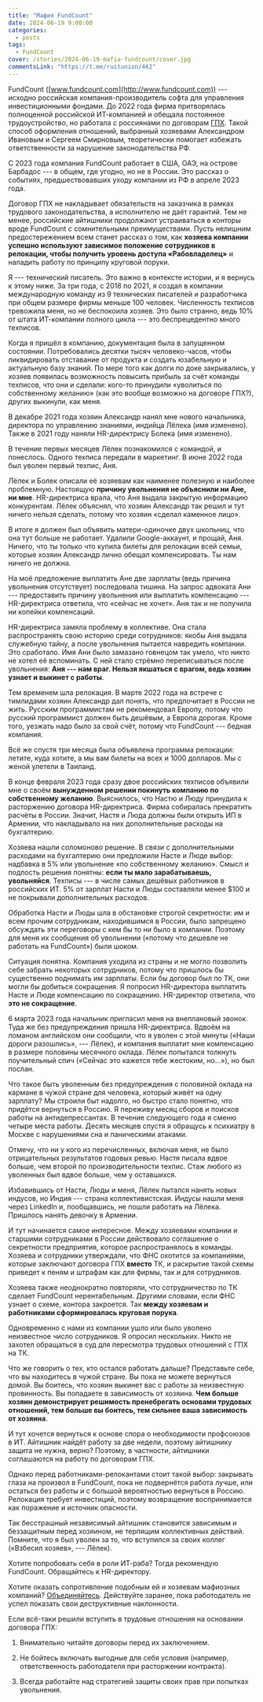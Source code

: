 ```yaml
---
title: "Мафия FundCount"
date: 2024-06-19 9:00:00
categories:
  - posts
tags:
  - FundCount
cover: /stories/2024-06-19-mafia-fundcount/cover.jpg
commentsLink: "https://t.me/ruitunion/462"
---
```


FundCount ([www.fundcount.com](http://www.fundcount.com)) --- исходно российская
компания-производитель софта для управления инвестиционными фондами. До 2022
года фирма притворялась полноценной российской ИТ-компанией и обещала постоянное
трудоустройство, но работала с россиянами по договорам
[ГПХ](https://journal.tinkoff.ru/wiki/dogovor-gph/). Такой способ оформления
отношений, выбранный хозяевами Александром Ивановым и Сергеем Смирновым,
теоретически помогает избежать ответственности за нарушение законодательства РФ.

С 2023 года компания FundCount работает в США, ОАЭ, на острове Барбадос --- в
общем, где угодно, но не в России. Это рассказ о событиях, предшествовавших
уходу компании из РФ в апреле 2023 года.

Договор ГПХ не накладывает обязательств на заказчика в рамках трудового
законодательства, а исполнителю не даёт гарантий. Тем не менее, российские
айтишники продолжают устраиваться в конторы вроде FundCount с сомнительными
преимуществами. Пусть нелишним предостережением всем станет рассказ о том, как
**хозяева компании успешно используют зависимое положение сотрудников в
релокации, чтобы получить уровень доступа «Рабовладелец»** и наладить работу по
принципу круговой поруки.

Я --- технический писатель. Это важно в контексте истории, и я вернусь к этому
ниже. За три года, с 2018 по 2021, я создал в компании международную команду из
9 технических писателей и разработчика при общем размере фирмы меньше 100
человек. Численность техписов тревожила меня, но не беспокоила хозяев. Это было
странно, ведь 10% от штата ИТ-компании полного цикла --- это беспрецедентно
много техписов.

Когда я пришёл в компанию, документация была в запущенном состоянии.
Потребовались десятки тысяч человеко-часов, чтобы ликвидировать отставание от
продукта и создать юзабельную и актуальную базу знаний. По мере того как долги
по доке закрывались, у хозяев появилась возможность повысить прибыль за счёт
команды техписов, что они и сделали: кого-то принудили «уволиться по
собственному желанию» (как это вообще возможно на договоре ГПХ?), других
выкинули, как меня.

В декабре 2021 года хозяин Александр нанял мне нового начальника, директора по
управлению знаниями, индийца Лёлека (имя изменено). Также в 2021 году наняли
HR-директрису Болека (имя изменено).

В течение первых месяцев Лёлек познакомился с командой, и понеслось. Одного
техписа передали в маркетинг. В июне 2022 года был уволен первый техпис, Аня.

Лёлек и Болек описали её хозяевам как наименее полезную и наиболее проблемную.
Настоящую **причину увольнения не объяснили ни Ане, ни мне**. HR-директриса
врала, что Аня выдала закрытую информацию конкурентам. Лёлек объяснял, что
хозяин Александр так решил и тут ничего нельзя сделать, потому что хозяин
«сделал каменное лицо».

В итоге я должен был объявить матери-одиночке двух школьниц, что она тут больше
не работает. Удалили Google-аккаунт, и прощай, Аня. Ничего, что ты только что
купила билеты для релокации всей семьи, которые хозяин Александр лично обещал
компенсировать. Ты нам ничего не должна.

На моё предложение выплатить Ане две зарплаты (ведь причина увольнения
отсутствует) последовала тишина. На запрос адвоката Ани --- предоставить причину
увольнения или выплатить компенсацию --- HR-директриса ответила, что «сейчас не
хочет». Аня так и не получила ни копейки компенсаций.

HR-директриса замяла проблему в коллективе. Она стала распространять свою
историю среди сотрудников: якобы Аня выдала служебную тайну, а после увольнения
пытается навредить компании. Это сработало. Имя Ани было замазано говнецом так
умело, что никто не хотел её вспоминать. С ней стало стрёмно переписываться
после увольнения: **Аня --- нам враг. Нельзя якшаться с врагом, ведь хозяин
узнает и выкинет с работы**.

Тем временем шла релокация. В марте 2022 года на встрече с тимлидами хозяин
Александр дал понять, что предпочитает в России не жить. Русским программистам
не рекомендовал Европу, потому что русский программист должен быть дешёвым, а
Европа дорогая. Кроме того, уезжать надо было за свой счёт, потому что FundCount
--- бедная компания.

Всё же спустя три месяца была объявлена программа релокации: летите, куда
хотите, а мы вам билеты на всех и 1000 долларов. Мы с женой улетели в Таиланд.

В конце февраля 2023 года сразу двое российских техписов объявили мне о своём
**вынужденном решении покинуть компанию по собственному желанию**. Выяснилось,
что Настю и Люду принудила к расторжению договора HR-директриса. Фирма
собиралась прекратить расчёты в России. Значит, Настя и Люда должны были открыть
ИП в Армении, что накладывало на них дополнительные расходы на бухгалтерию.

Хозяева нашли соломоново решение. В связи с дополнительными расходами на
бухгалтерию они предложили Насте и Люде выбор: надбавка в 5% или увольнение «по
собственному желанию». Смысл и подлость решения понятны: **если ты мало
зарабатываешь, увольняйся**. Техписы --- в числе самых дешёвых работников в
российских ИТ. 5% от зарплат Насти и Люды составляли менее \$100 и не покрывали
дополнительных расходов.

Обработка Насти и Люды шла в обстановке строгой секретности: им и всем прочим
сотрудникам, находившимся в России, было запрещено обсуждать эти переговоры с
кем бы то ни было в компании. Поэтому для меня их сообщения об увольнении
(«потому что дешевле не работать на FundCount») были шоком.

Ситуация понятна. Компания уходила из страны и не могло позволить себе забрать
некоторых сотрудников, потому что пришлось бы существенно поднимать им зарплаты.
Если бы договор был по ТК, они могли бы добиться сокращения. Я попросил
HR-директора выплатить Насте и Люде компенсацию по сокращению. HR-директор
ответила, что **это не сокращение**.

6 марта 2023 года начальник пригласил меня на внеплановый звонок. Туда же без
предупреждения пришла HR-директриса. Вдвоём на ломаном английском они сообщили,
что я уволен с этой минуты («Наши дороги разошлись», --- Лёлек), и компания
выплатит мне компенсацию в размере половины месячного оклада. Лёлек попытался
толкнуть поучительный спич («Сейчас это кажется тебе жестоким, но...»), но был
послан.

Что такое быть уволенным без предупреждения с половиной оклада на кармане в
чужой стране для человека, который живёт на одну зарплату? Мы строили быт
надолго, но быстро стало понятно, что придётся вернуться в Россию. Я переживу
месяц сборов и поисков работы на антидепрессантах. В течение следующего года я
сменю четыре места работы. Десять месяцев спустя я обращусь к психиатру в Москве
с нарушениями сна и паническими атаками.

Отмечу, что ни у кого из перечисленных, включая меня, не было отрицательных
результатов годовых ревью. Настя писала вдвое больше, чем второй по
производительности техпис. Стаж любого из уволенных был вдвое больше, чем у
оставшихся.

Избавившись от Насти, Люды и меня, Лёлек пытался нанять новых индусов, но
Индия --- страна коллективистская. Индусы нашли меня через LinkedIn и,
пообщавшись, не пошли работать на Лёлека. Пришлось нанять девочку в Армении.

И тут начинается самое интересное. Между хозяевами компании и старшими
сотрудниками в России действовало соглашение о секретности предприятия, которое
распространялось в команды. Хозяева и сотрудники утверждали, что ФНС охотится за
компаниями, которые заключают договора ГПХ **вместо** ТК, и раскрытие такой
схемы приведет к пеням и штрафам как для фирмы, так и для сотрудников.

Хозяева также неоднократно повторяли, что сотрудничество по ТК сделает FundCount
нерентабельным. Другими словами, если ФНС узнает о схеме, контора закроется. Так
**между хозяевам и работниками сформировалась круговая порука**.

Одновременно с нами из компании ушло или было уволено неизвестное число
сотрудников. Я опросил нескольких. Никто не захотел обращаться в суд для
пересмотра трудовых отношений с ГПХ на ТК.

Что же говорить о тех, кто остался работать дальше? Представьте себе, что вы
находитесь в чужой стране. Вы пока не можете вернуться домой. Вы боитесь, что
хозяин выкинет вас с работы за неизвестную провинность. Вы попадаете в
зависимость от хозяина. **Чем больше хозяин демонстрирует решимость пренебрегать
основами трудовых отношений, тем больше вы боитесь, тем сильнее ваша зависимость
от хозяина**.

И тут хочется вернуться к основе спора о необходимости профсоюзов в ИТ. Айтишник
найдёт работу за две недели, поэтому айтишнику защита не нужна, верно? Поэтому,
в частности, айтишники соглашаются на работу по договорам ГПХ.

Однако перед работниками-релокантами стоит такой выбор: закрывать глаза на
произвол в FundCount, пока не подвернётся работа лучше, или остаться без работы
и с большой вероятностью вернуться в Россию. Релокация требует инвестиций,
поэтому возвращение воспринимается как поражение и источник опасности.

Так бесстрашный независимый айтишник становится зависимым и беззащитным перед
хозяином, не терпящим коллективных действий. Помните, что я был уволен за то,
что вступился за своих коллег («Взбесил хозяев», --- Лёлек).

Хотите попробовать себя в роли ИТ-раба? Тогда рекомендую FundCount. Обращайтесь
к HR-директору.

Хотите оказать сопротивление подобным ей и хозяевам мафиозных компаний?
[Объединяйтесь](https://ruitunion.org/materials). Действуйте заранее, пока
работодатель не успел показать свои деструктивные наклонности.

Если всё-таки решили вступить в трудовые отношения на основании договора ГПХ:

1. Внимательно читайте договоры перед их заключением.

2. Не бойтесь включать выгодные для себя условия (например, ответственность
   работодателя при расторжении контракта).

3. Всегда работайте над стратегией защиты своих прав при попытках увольнения.
